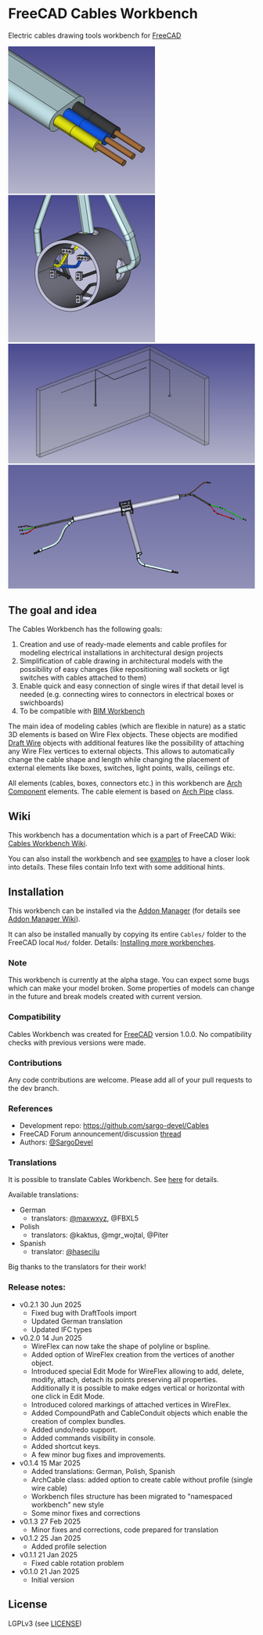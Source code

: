 # FreeCAD Cables Workbench

Electric cables drawing tools workbench for [FreeCAD](https://freecad.org)

![Cable](doc/cable.png) ![Box](doc/box.png)
![ElectricInst](doc/electric_inst.png)
![Harness](doc/harness_example_new.png)


## The goal and idea
The Cables Workbench has the following goals:

1. Creation and use of ready-made elements and cable profiles for modeling electrical installations in architectural design projects
2. Simplification of cable drawing in architectural models with the possibility of easy changes (like repositioning wall sockets or ligt switches with cables attached to them)
3. Enable quick and easy connection of single wires if that detail level is needed (e.g. connecting wires to connectors in electrical boxes or swichboards)
4. To be compatible with [BIM Workbench](https://wiki.freecad.org/BIM_Workbench)

The main idea of modeling cables (which are flexible in nature) as a static 3D elements is based on Wire Flex objects.
These objects are modified  [Draft Wire](https://wiki.freecad.org/Draft_Wire) objects with additional features like the possibility of attaching any Wire Flex vertices to external objects. This allows to automatically change the cable shape and length while changing the placement of external elements like boxes, switches, light points, walls, ceilings etc.

All elements (cables, boxes, connectors etc.) in this workbench are  [Arch Component](https://wiki.freecad.org/Arch_Component) elements. The cable element is based on [Arch Pipe](https://wiki.freecad.org/Arch_Pipe) class.

## Wiki
This workbench has a documentation which is a part of FreeCAD Wiki: [Cables Workbench Wiki](https://wiki.freecad.org/Cables_Workbench).

You can also install the workbench and see [examples](https://github.com/sargo-devel/Cables/tree/master/examples) to have a closer look into details. These files contain Info text with some additional hints.

## Installation
This workbench can be installed via the [Addon Manager](https://github.com/FreeCAD/FreeCAD-addons) (for details see [Addon Manager Wiki](https://wiki.freecad.org/Std_AddonMgr)).

It can also be installed manually by copying its entire `Cables/` folder to the FreeCAD local `Mod/` folder. Details: [Installing more workbenches](https://wiki.freecad.org/Installing_more_workbenches).

### Note
This workbench is currently at the alpha stage. You can expect some bugs which can make your model broken.
Some properties of models can change in the future and break models created with current version.

### Compatibility
Cables Workbench was created for [FreeCAD](https://freecad.org) version 1.0.0. No compatibility checks with previous versions were made.

### Contributions
Any code contributions are welcome. Please add all of your pull requests to the dev branch.

### References
* Development repo: https://github.com/sargo-devel/Cables
* FreeCAD Forum announcement/discussion [thread](https://forum.freecad.org/viewtopic.php?t=94090)
* Authors: [@SargoDevel](https://github.com/sargo-devel)

### Translations
It is possible to translate Cables Workbench. See [here](https://github.com/sargo-devel/Cables/tree/master/freecad/cables/resources/translations/README.md) for details.

Available translations:

* German
  * translators: [@maxwxyz](https://github.com/maxwxyz), @FBXL5
* Polish
  * translators: @kaktus, @mgr_wojtal, @Piter
* Spanish
  * translator: [@hasecilu](https://github.com/hasecilu)

Big thanks to the translators for their work!

### Release notes:
* v0.2.1  30 Jun 2025
  * Fixed bug with DraftTools import
  * Updated German translation
  * Updated IFC types
* v0.2.0  14 Jun 2025
  * WireFlex can now take the shape of polyline or bspline.
  * Added option of WireFlex creation from the vertices of another object.
  * Introduced special Edit Mode for WireFlex allowing to add, delete, modify, attach, detach its points preserving all properties. Additionally it is possible to make edges vertical or horizontal with one click in Edit Mode.
  * Introduced colored markings of attached vertices in WireFlex.
  * Added CompoundPath and CableConduit objects which enable the creation of complex bundles.
  * Added undo/redo support.
  * Added commands visibility in console.
  * Added shortcut keys.
  * A few minor bug fixes and improvements.
* v0.1.4  15 Mar 2025
  * Added translations: German, Polish, Spanish
  * ArchCable class: added option to create cable without profile (single wire cable)
  * Workbench files structure has been migrated to "namespaced workbench" new style
  * Some minor fixes and corrections
* v0.1.3  27 Feb 2025
  * Minor fixes and corrections, code prepared for translation
* v0.1.2  25 Jan 2025
  * Added profile selection
* v0.1.1  21 Jan 2025
  * Fixed cable rotation problem
* v0.1.0  21 Jan 2025
  * Initial version

## License
LGPLv3 (see [LICENSE](LICENSE))
